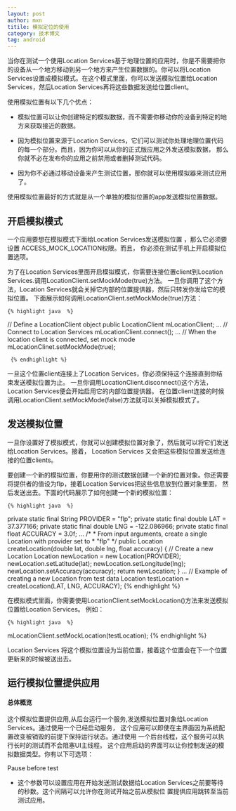 ```yaml
---
layout: post
author: mxn
titile: 模拟定位的使用
category: 技术博文
tag: android
---
```


当你在测试一个使用Location Services基于地理位置的应用时，你是不需要把你的设备从一个地方移动到另一个地方来产生位置数据的。你可以将Location
Services设置成模拟模式。在这个模式里面，你可以发送模拟位置给Location Services，然后Location Services再将这些数据发送给位置client。

使用模拟位置有以下几个优点：

* 模拟位置可以让你创建特定的模拟数据，而不需要你移动你的设备到特定的地方来获取接近的数据。

* 因为模拟位置来源于Location Services，它们可以测试你处理地理位置代码的每一个部分。而且，因为你可以从你的正式版应用之外发送模拟数据，
那么你就不必在发布你的应用之前禁用或者删掉测试代码。

* 因为你不必通过移动设备来产生测试位置，那你就可以使用模拟器来测试应用了。

使用模拟位置最好的方式就是从一个单独的模拟位置的app发送模拟位置数据。

<!-- more -->

## 开启模拟模式

一个应用要想在模拟模式下面给Location Services发送模拟位置 ，那么它必须要设置 ACCESS_MOCK_LOCATION权限。而且，
你必须在测试手机上开启模拟位置选项。

为了在Location Services里面开启模拟模式，你需要连接位置client到Location Services.调用LocationClient.setMockMode(true)方法。
一旦你调用了这个方法，Location Services就会关掉它内部的位置提供器，然后只转发你发给它的模拟位置。
下面展示如何调用LocationClient.setMockMode(true)方法：

    {% highlight java  %}
// Define a LocationClient object
    public LocationClient mLocationClient;
    ...
    // Connect to Location Services
    mLocationClient.connect();
    ...
    // When the location client is connected, set mock mode
    mLocationClinet.setMockMode(true);

     {% endhighlight %}

一旦这个位置client连接上了Location Services，你必须保持这个连接直到你结束发送模拟位置为止。
一旦你调用LocationClient.disconnect()这个方法，Location Services便会开始启用它的内部位置提供器。
在位置client连接的时候调用LocationClient.setMockMode(false)方法就可以关掉模拟模式了。


## 发送模拟位置

一旦你设置好了模拟模式，你就可以创建模拟位置对象了，然后就可以将它们发送给Location Services。接着，
Location Services 又会把这些模拟位置发送给连接的位置clients。

要创建一个新的模拟位置，你要用你的测试数据创建一个新的位置对象。你还需要将提供者的值设为flp，接着Location Services把这些信息放到位置对象里面，
然后发送出去。下面的代码展示了如何创建一个新的模拟位置：

    {% highlight java  %}
  private static final String PROVIDER = "flp";
    private static final double LAT = 37.377166;
    private static final double LNG = -122.086966;
    private static final float ACCURACY = 3.0f;
    ...
    /*
     * From input arguments, create a single Location with provider set to
     * "flp"
     */
    public Location createLocation(double lat, double lng, float accuracy) {
        // Create a new Location
        Location newLocation = new Location(PROVIDER);
        newLocation.setLatitude(lat);
        newLocation.setLongitude(lng);
        newLocation.setAccuracy(accuracy);
        return newLocation;
    }
    ...
    // Example of creating a new Location from test data
    Location testLocation = createLocation(LAT, LNG, ACCURACY);
     {% endhighlight %}

在模拟模式里面，你需要使用LocationClient.setMockLocation()方法来发送模拟位置给Location Services。 例如：

    {% highlight java  %}
mLocationClient.setMockLocation(testLocation);
     {% endhighlight %}

Location Services 将这个模拟位置设为当前位置，接着这个位置会在下一个位置更新来的时候被送出去。

## 运行模拟位置提供应用

#### 总体概览

这个模拟位置提供应用,从后台运行一个服务,发送模拟位置对象给Location Services。通过使用一个已经启动服务，
这个应用可以即使在主界面因为系统配置改变被销毁的前提下保持运行状态。通过使用 一个后台线程，这个服务可以执行长时的测试而不会阻塞UI主线程。
这个应用启动的界面可以让你控制发送的模拟数据类型。你有以下可选项：

Pause before test

* 这个参数可以设置应用在开始发送测试数据给Location Services之前要等待的秒数。这个间隔可以允许你在测试开始之前从模拟位
置提供应用跳转至当前测试应用。


